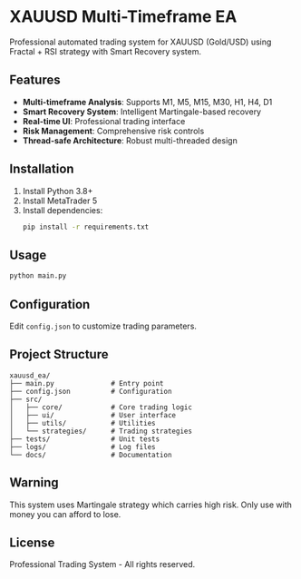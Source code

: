 # XAUUSD Multi-Timeframe EA

Professional automated trading system for XAUUSD (Gold/USD) using Fractal + RSI strategy with Smart Recovery system.

## Features

- **Multi-timeframe Analysis**: Supports M1, M5, M15, M30, H1, H4, D1
- **Smart Recovery System**: Intelligent Martingale-based recovery
- **Real-time UI**: Professional trading interface
- **Risk Management**: Comprehensive risk controls
- **Thread-safe Architecture**: Robust multi-threaded design

## Installation

1. Install Python 3.8+
2. Install MetaTrader 5
3. Install dependencies:
   ```bash
   pip install -r requirements.txt
   ```

## Usage

```bash
python main.py
```

## Configuration

Edit `config.json` to customize trading parameters.

## Project Structure

```
xauusd_ea/
├── main.py              # Entry point
├── config.json          # Configuration
├── src/
│   ├── core/            # Core trading logic
│   ├── ui/              # User interface
│   ├── utils/           # Utilities
│   └── strategies/      # Trading strategies
├── tests/               # Unit tests
├── logs/                # Log files
└── docs/                # Documentation
```

## Warning

This system uses Martingale strategy which carries high risk. Only use with money you can afford to lose.

## License

Professional Trading System - All rights reserved.
